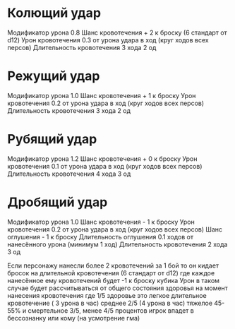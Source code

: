 # Колющий удар
Модификатор урона 0.8
Шанс кровотечения + 2 к броску (6 стандарт от d12)
Урон кровотечения 0.3 от урона удара в ход (круг ходов всех персов)
Длительность кровотечения 3 хода
2 од

# Режущий удар
Модификатор урона 1.0
Шанс кровотечения + 1 к броску
Урон кровотечения 0.2 от урона удара в ход (круг ходов всех персов)
Длительность кровотечения 3 хода
2 од

# Рубящий удар
Модификатор урона 1.2
Шанс кровотечения + 0 к броску
Урон кровотечения 0.1 от урона удара в ход (круг ходов всех персов)
Длительность кровотечения 4 хода
3 од

# Дробящий удар
Модификатор урона 1.0
Шанс кровотечения - 1 к броску
Урон кровотечения 0.2 от урона удара в ход (круг ходов всех персов)
Шанс оглушения - 1 к броску
Длительность оглушения 0.1 ходов от нанесённого урона (минимум 1 ход)
Длительность кровотечения 2 хода
3 од 

Если персонажу нанесли более 2 кровотечений за 1 бой то он кидает бросок на длительной кровотечения (6 стандарт от d12) где каждое нанесённое ему кровотечений будет -1 к броску кубика
Урон в таком случае будет рассчитываться от общего состояния здоровья на момент нанесения кровотечения где 1/5 здоровье это легкое длительное кровотечение ( 3 урона в час)
среднее 2/5 (4 урона в час) тяжелое 45-55% и смертельное 3/5, менее 4/5 процентов игрок впадет в бессознанку или кому (на усмотрение гма)
